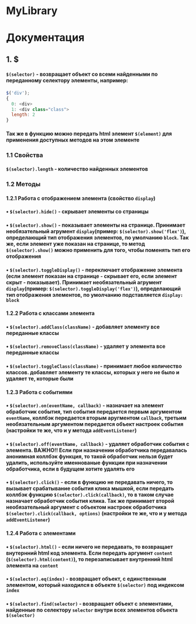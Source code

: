 # MyLibrary

# Документация 

## 1. $
#### `$(selector)` - возвращает объект со всеми найденными по переданному селектору элементы, например:
```javascript
$('div');
{  
  0: <div>  
  1: <div class="class">  
  length: 2  
}
``` 
#### Так же в функцию можно передать html элемент `$(element)` для применения доступных методов на этом элементе
### 1.1 Свойства 
#### `$(selector).length` - количество найденных элементов

### 1.2 Методы
#### 1.2.1 Работа с отображением элемента (свойство `display`)
#### • `$(selector).hide()` - скрывает элементы со страницы
#### • `$(selector).show()` - показывает элементы на странице. Принимает необязательный агрумент `display`(пример: `$(selector).show('flex')`), определающий тип отображения элементов, по умолчанию `block`. Так же, если элемент уже показан на странице, то метод `$(selector).show()` можно применить для того, чтобы поменять тип его отображения
#### • `$(selector).toggleDisplay()` - переключает отображение элемента (если элемент показан на странице - скрывает его, если элемент скрыт - показывает). Принимает необязательный агрумент `display`(пример: `$(selector).toggleDisplay('flex')`), определающий тип отображения элементов, по умолчанию подставляется `display: block`
#### 1.2.2 Работа с классами элемента 
#### • `$(selector).addClass(className)` - добавляет элементу все переданные классы
#### • `$(selector).removeClass(className)` - удаляет у элемента все переданные классы
#### • `$(selector).toggleClass(className)` - принимает любое количество классов. добавляет элементу те классы, которых у него не было и удаляет те, которые были
#### 1.2.3 Работа с событиями 
#### • `$(selector).on(eventName, callback)` - назначает на элемент обработчик события, тип события передается первым аргументом `eventName`, коллбэк передается вторым аругментом `callback`, третьим необязательным аргументом передается объект настроек события (настройки те же, что и у метода `addEventListener`)
#### • `$(selector).off(eventName, callback)` - удаляет обработчик события с элемента. ВАЖНО!! Если при назначении обработчика передавалась анонимная коллбэк функция, то такой обработчик нельзя будет удалить, используйте именнованые функции при назначении обработчика, если в будущем хотите удалять его 
#### • `$(selector).click()` - если в функцию не передавать ничего, то вызывает срабатывание события клика мышкой, если передать коллбэк функцию `$(selector).click(callback)`, то в таком случае назначает обработчик события клика. Так же принимает второй необязательный аргумент с объектом настроек обработчика `$(selector).click(callback, options)` (настройки те же, что и у метода `addEventListener`)
#### 1.2.4 Работа с элементами 
#### • `$(selector).html()` - если ничего не передавать, то возвращает внутернний html код элемента. Если передать аргумент `content` (`$(selector).html(content)`), то перезаписывает внутренний html элемента на `content`
#### • `$(selector).eq(index)` - возвращает объект, с единственным элементом, который находился в объекте `$(selector)` под индексом `index`
#### • `$(selector).find(selector)` - возвращает объект с элементами, найденные по селектору `selector` внутри всех элементов объекта `$(selector)`
